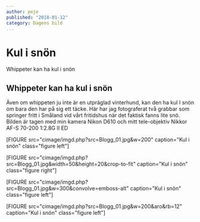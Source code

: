 ```yaml
---
author: peje
published: "2018-01-12"
category: Dagens bild
...
```


Kul i snön
==================================



Whippeter kan ha kul i snön

<!--more-->

Whippeter kan ha kul i snön
-----------------------------------
Även om whippeten ju inte är en utpräglad vinterhund, kan den ha kul I snön om bara den har på sig ett täcke. Här har jag fotograferat två grabbar som springer fritt i Småland vid vårt fritidshus när det faktisk fanns lite snö.
Bilden är tagen med min kamera Nikon D610 och mitt tele-objektiv Nikkor AF-S 70-200 1:2.8G II ED

[FIGURE src="cimage/imgd.php?src=Blogg_01.jpg&w=200" caption="Kul i snön"  class="figure left"]

[FIGURE src="cimage/imgd.php?src=Blogg_01.jpg&width=50&height=20&crop-to-fit" caption="Kul i snön"  class="figure right"]

[FIGURE src="cimage/imgd.php?src=Blogg_01.jpg&w=300&convolve=emboss-alt" caption="Kul i snön"  class="figure left"]

[FIGURE src="cimage/imgd.php?src=Blogg_01.jpg&w=200&aro&rb=12" caption="Kul i snön"  class="figure left"]
